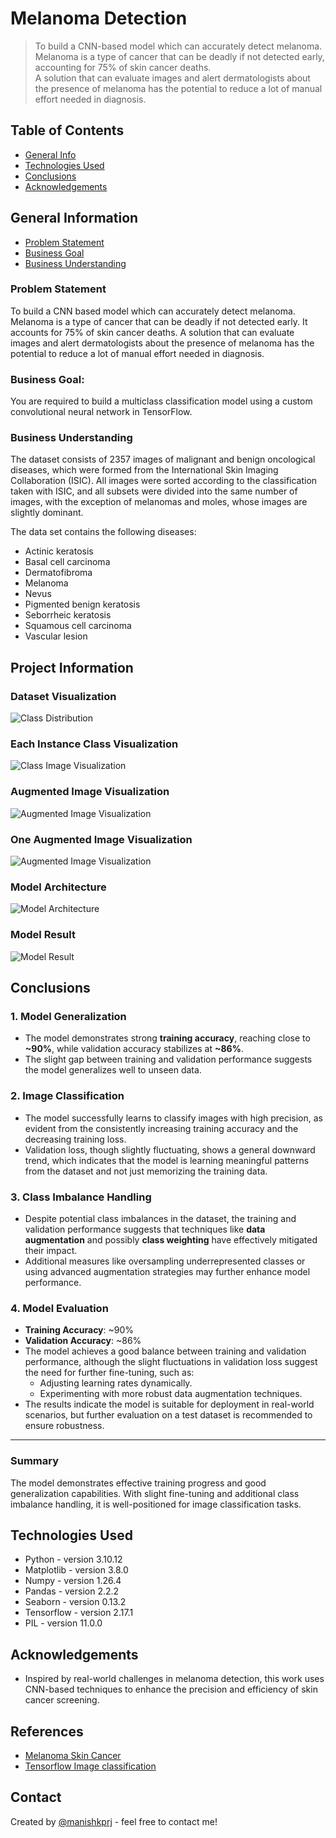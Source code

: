# Melanoma Detection
> To build a CNN-based model which can accurately detect melanoma.  
Melanoma is a type of cancer that can be deadly if not detected early, accounting for 75% of skin cancer deaths.  
A solution that can evaluate images and alert dermatologists about the presence of melanoma has the potential to reduce a lot of manual effort needed in diagnosis.



## Table of Contents
* [General Info](#general-information)
* [Technologies Used](#technologies-used)
* [Conclusions](#conclusions)
* [Acknowledgements](#acknowledgements)

<!-- You can include any other section that is pertinent to your problem -->

## General Information
- [Problem Statement](#problem-statement)
- [Business Goal](#business-goal)
- [Business Understanding](#business-understanding)


<!-- You don't have to answer all the questions - just the ones relevant to your project. -->

### Problem Statement

To build a CNN based model which can accurately detect melanoma. Melanoma is a type of cancer that can be deadly if not detected early. It accounts for 75% of skin cancer deaths. A solution that can evaluate images and alert dermatologists about the presence of melanoma has the potential to reduce a lot of manual effort needed in diagnosis.

### Business Goal:

You are required to build a multiclass classification model using a custom convolutional neural network in TensorFlow. 

### Business Understanding

The dataset consists of 2357 images of malignant and benign oncological diseases, which were formed from the International Skin Imaging Collaboration (ISIC). All images were sorted according to the classification taken with ISIC, and all subsets were divided into the same number of images, with the exception of melanomas and moles, whose images are slightly dominant.


The data set contains the following diseases:

- Actinic keratosis
- Basal cell carcinoma
- Dermatofibroma
- Melanoma
- Nevus
- Pigmented benign keratosis
- Seborrheic keratosis
- Squamous cell carcinoma
- Vascular lesion


## Project Information

### Dataset Visualization

![Class Distribution](images/data_set.png)

### Each Instance Class Visualization

![Class Image Visualization](images/class_image.png)

### Augmented Image Visualization

![Augmented Image Visualization](images/augmented_image.png)

### One Augmented Image Visualization

![Augmented Image Visualization](images/augmented_sample_one_image.png)

### Model Architecture

![Model Architecture](images/model_arch.png)

### Model Result

![Model Result](images/result_visualization.png)


## Conclusions

### 1. Model Generalization
- The model demonstrates strong **training accuracy**, reaching close to **~90%**, while validation accuracy stabilizes at **~86%**. 
- The slight gap between training and validation performance suggests the model generalizes well to unseen data.

### 2. Image Classification
- The model successfully learns to classify images with high precision, as evident from the consistently increasing training accuracy and the decreasing training loss.
- Validation loss, though slightly fluctuating, shows a general downward trend, which indicates that the model is learning meaningful patterns from the dataset and not just memorizing the training data.

### 3. Class Imbalance Handling
- Despite potential class imbalances in the dataset, the training and validation performance suggests that techniques like **data augmentation** and possibly **class weighting** have effectively mitigated their impact.
- Additional measures like oversampling underrepresented classes or using advanced augmentation strategies may further enhance model performance.

### 4. Model Evaluation
- **Training Accuracy**: ~90%
- **Validation Accuracy**: ~86%
- The model achieves a good balance between training and validation performance, although the slight fluctuations in validation loss suggest the need for further fine-tuning, such as:
  - Adjusting learning rates dynamically.
  - Experimenting with more robust data augmentation techniques.
- The results indicate the model is suitable for deployment in real-world scenarios, but further evaluation on a test dataset is recommended to ensure robustness.

---

### Summary
The model demonstrates effective training progress and good generalization capabilities. With slight fine-tuning and additional class imbalance handling, it is well-positioned for image classification tasks.

<!-- You don't have to answer all the questions - just the ones relevant to your project. -->


## Technologies Used
- Python - version 3.10.12
- Matplotlib - version 3.8.0
- Numpy - version 1.26.4
- Pandas - version 2.2.2
- Seaborn - version 0.13.2
- Tensorflow - version 2.17.1
- PIL - version 11.0.0

<!-- As the libraries versions keep on changing, it is recommended to mention the version of library used in this project -->

## Acknowledgements
- Inspired by real-world challenges in melanoma detection, this work uses CNN-based techniques to enhance the precision and efficiency of skin cancer screening.

## References

- [Melanoma Skin Cancer](https://www.cancer.org/cancer/melanoma-skin-cancer/about/what-is-melanoma.html)
- [Tensorflow Image classification](https://www.tensorflow.org/tutorials/images/classification)

## Contact
Created by [@manishkprj](https://github.com/manishkprj) - feel free to contact me!


<!-- Optional -->
<!-- ## License -->
<!-- This project is open source and available under the [... License](). -->

<!-- You don't have to include all sections - just the one's relevant to your project -->